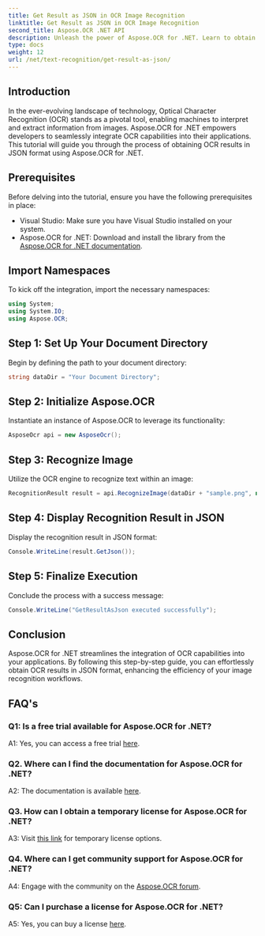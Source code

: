 ```yaml
---
title: Get Result as JSON in OCR Image Recognition
linktitle: Get Result as JSON in OCR Image Recognition
second_title: Aspose.OCR .NET API
description: Unleash the power of Aspose.OCR for .NET. Learn to obtain OCR results in JSON format effortlessly. Enhance your image recognition with this step-by-step guide.
type: docs
weight: 12
url: /net/text-recognition/get-result-as-json/
---
```

## Introduction

In the ever-evolving landscape of technology, Optical Character Recognition (OCR) stands as a pivotal tool, enabling machines to interpret and extract information from images. Aspose.OCR for .NET empowers developers to seamlessly integrate OCR capabilities into their applications. This tutorial will guide you through the process of obtaining OCR results in JSON format using Aspose.OCR for .NET.

## Prerequisites

Before delving into the tutorial, ensure you have the following prerequisites in place:

- Visual Studio: Make sure you have Visual Studio installed on your system.
- Aspose.OCR for .NET: Download and install the library from the [Aspose.OCR for .NET documentation](https://reference.aspose.com/ocr/net/).

## Import Namespaces

To kick off the integration, import the necessary namespaces:

```csharp
using System;
using System.IO;
using Aspose.OCR;
```

## Step 1: Set Up Your Document Directory

Begin by defining the path to your document directory:

```csharp
string dataDir = "Your Document Directory";
```

## Step 2: Initialize Aspose.OCR

Instantiate an instance of Aspose.OCR to leverage its functionality:

```csharp
AsposeOcr api = new AsposeOcr();
```

## Step 3: Recognize Image

Utilize the OCR engine to recognize text within an image:

```csharp
RecognitionResult result = api.RecognizeImage(dataDir + "sample.png", new RecognitionSettings { });
```

## Step 4: Display Recognition Result in JSON

Display the recognition result in JSON format:

```csharp
Console.WriteLine(result.GetJson());
```

## Step 5: Finalize Execution

Conclude the process with a success message:

```csharp
Console.WriteLine("GetResultAsJson executed successfully");
```

## Conclusion

Aspose.OCR for .NET streamlines the integration of OCR capabilities into your applications. By following this step-by-step guide, you can effortlessly obtain OCR results in JSON format, enhancing the efficiency of your image recognition workflows.

## FAQ's

### Q1: Is a free trial available for Aspose.OCR for .NET?

A1: Yes, you can access a free trial [here](https://releases.aspose.com/).

### Q2. Where can I find the documentation for Aspose.OCR for .NET?

A2: The documentation is available [here](https://reference.aspose.com/ocr/net/).

### Q3. How can I obtain a temporary license for Aspose.OCR for .NET?

A3: Visit [this link](https://purchase.aspose.com/temporary-license/) for temporary license options.

### Q4. Where can I get community support for Aspose.OCR for .NET?

A4: Engage with the community on the [Aspose.OCR forum](https://forum.aspose.com/c/ocr/16).

### Q5: Can I purchase a license for Aspose.OCR for .NET?

A5: Yes, you can buy a license [here](https://purchase.aspose.com/buy).
